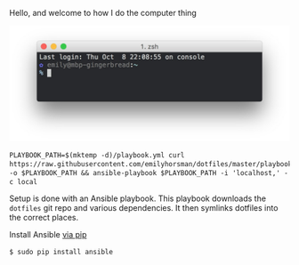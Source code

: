 Hello, and welcome to how I do the computer thing

![iTerm screenshot](iterm-screenshot.jpg)

```
PLAYBOOK_PATH=$(mktemp -d)/playbook.yml curl https://raw.githubusercontent.com/emilyhorsman/dotfiles/master/playbook.yml -o $PLAYBOOK_PATH && ansible-playbook $PLAYBOOK_PATH -i 'localhost,' -c local
```

Setup is done with an Ansible playbook. This playbook downloads the `dotfiles`
git repo and various dependencies. It then symlinks dotfiles into the correct
places.

Install Ansible [via pip](http://docs.ansible.com/ansible/intro_installation.html#latest-releases-via-pip)

```
$ sudo pip install ansible
```
